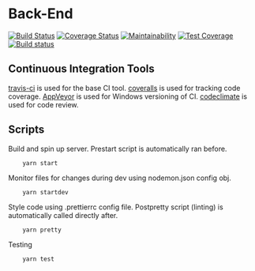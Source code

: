 # Back-End


[![Build Status](https://travis-ci.com/hafey1/nodeBackEnd.svg?branch=main)](https://travis-ci.com/hafey1/nodeBackEnd)
[![Coverage Status](https://coveralls.io/repos/github/hafey1/nodeBackEnd/badge.svg?branch=main)](https://coveralls.io/github/hafey1/nodeBackEnd?branch=main)
[![Maintainability](https://api.codeclimate.com/v1/badges/64b2ba3ff1fc556b083b/maintainability)](https://codeclimate.com/github/hafey1/nodeBackEnd/maintainability)
[![Test Coverage](https://api.codeclimate.com/v1/badges/64b2ba3ff1fc556b083b/test_coverage)](https://codeclimate.com/github/hafey1/nodeBackEnd/test_coverage)
[![Build status](https://ci.appveyor.com/api/projects/status/n5e8vaja3j051dg4?svg=true)](https://ci.appveyor.com/project/hafey1/nodebackend)

## Continuous Integration Tools

[travis-ci](https://travis-ci.com/) is used for the base CI tool.
[coveralls](https://coveralls.io/) is used for tracking code coverage.
[AppVeyor](https://ci.appveyor.com/) is used for Windows versioning of CI.
[codeclimate](https://api.codeclimate.com/) is used for code review.

## Scripts
Build and spin up server. Prestart script is automatically ran before.
```
    yarn start
```
Monitor files for changes during dev using nodemon.json config obj.
```
    yarn startdev
```
Style code using .prettierrc config file. Postpretty script (linting) is automatically called directly after.
```
    yarn pretty 
```
Testing
```
    yarn test
```
